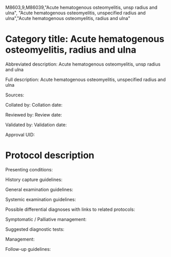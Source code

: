 M8603,9,M86039,"Acute hematogenous osteomyelitis, unsp radius and ulna", "Acute hematogenous osteomyelitis, unspecified radius and ulna","Acute hematogenous osteomyelitis, radius and ulna"
# Category title: Acute hematogenous osteomyelitis, radius and ulna

Abbreviated description: Acute hematogenous osteomyelitis, unsp radius and ulna

Full description: Acute hematogenous osteomyelitis, unspecified radius and ulna

Sources:

Collated by:
Collation date:

Reviewed by:
Review date:

Validated by:
Validation date:

Approval UID:

# Protocol description

Presenting conditions:

History capture guidelines:

General examination guidelines:

Systemic examination guidelines:

Possible differential diagnoses with links to related protocols:

Symptomatic / Palliative management:

Suggested diagnostic tests:

Management:

Follow-up guidelines:
